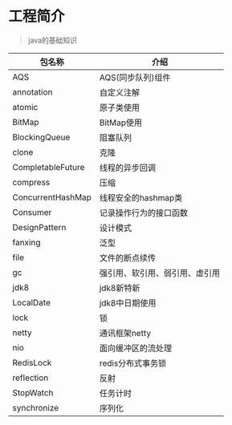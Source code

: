 # 工程简介
>java的基础知识

|包名称                                                  |  介绍                                                  |
| ------------------------------------------------------------ | ------------------------------------------------------------ |
|AQS                                  | AQS(同步队列)组件                             |
|annotation                           | 自定义注解                             |
|atomic                           | 原子类使用                             |
|BitMap                           | BitMap使用                             |
|BlockingQueue                     | 阻塞队列                            |
|clone                           | 克隆                             |
|CompletableFuture               | 线程的异步回调                             |
|compress               | 压缩                             |
|ConcurrentHashMap               | 线程安全的hashmap类                             |
|Consumer               | 记录操作行为的接口函数                             |
|DesignPattern               | 设计模式                             |
|fanxing               | 泛型                             |
|file               | 文件的断点续传                             |
|gc               | 强引用、软引用、弱引用、虚引用                           |
|jdk8               | jdk8新特新                           |
|LocalDate               | jdk8中日期使用                           |
|lock               | 锁                           |
|netty               | 通讯框架netty                           |
|nio               | 面向缓冲区的流处理                        |
|RedisLock               | redis分布式事务锁                        |
|reflection               | 反射                        |
|StopWatch               | 任务计时                        |
|synchronize               | 序列化                        |

 

